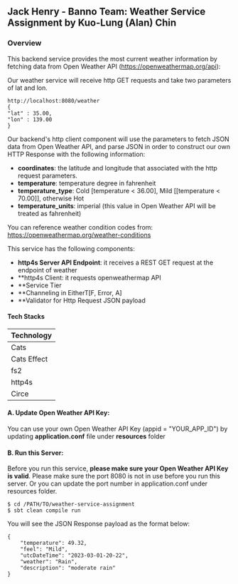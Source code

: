## Jack Henry - Banno Team: Weather Service Assignment by Kuo-Lung (Alan) Chin

### Overview

This backend service provides the most current weather information by fetching data from Open Weather API (https://openweathermap.org/api):

Our weather service will receive http GET requests and take two parameters of lat and lon.
```
http://localhost:8080/weather
{
"lat" : 35.00,
"lon" : 139.00
}
```
Our backend's http client component will use the parameters to fetch JSON data from Open Weather API,
and parse JSON in order to construct our own HTTP Response with the following information:

- **coordinates**: the latitude and longitude that associated with the http request parameters.
- **temperature**: temperature degree in fahrenheit
- **temperature_type**: Cold [temperature < 36.00], Mild [[temperature < 70.00]], otherwise Hot
- **temperature_units**: imperial (this value in Open Weather API will be treated as fahrenheit)
  <br>


You can reference weather condition codes from: https://openweathermap.org/weather-conditions


This service has the following components:
- **http4s Server API Endpoint**: it receives a REST GET request at the endpoint of weather
- **http4s Client: it requests openweathermap API
- **Service Tier
- **Channeling in EitherT[F, Error, A]
- **Validator for Http Request JSON payload


#### Tech Stacks

| Technology    |
| ------------- |
| Cats          |
| Cats Effect   |
| fs2           |
| http4s        |
| Circe         |
   
#### A. Update Open Weather API Key:
You can use your own Open Weather API Key (appid = "YOUR_APP_ID") by updating **application.conf** file under **resources** folder

#### B. Run this Server:
Before you run this service, **please make sure your Open Weather API Key is valid**.
Please make sure the port 8080 is not in use before you run this server.
Or you can update the port number in application.conf under resources folder.

```
$ cd /PATH/TO/weather-service-assignment
$ sbt clean compile run

```
You will see the JSON Response payload as the format below:
```
{
    "temperature": 49.32,
    "feel": "Mild",
    "utcDateTime": "2023-03-01-20-22",
    "weather": "Rain",
    "description": "moderate rain"
}
```
